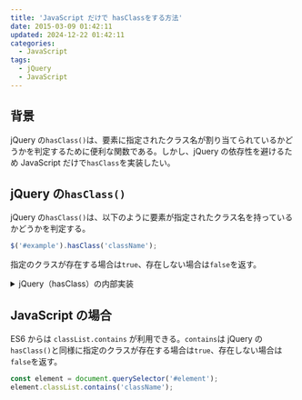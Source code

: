 ```yaml
---
title: 'JavaScript だけで hasClassをする方法'
date: 2015-03-09 01:42:11
updated: 2024-12-22 01:42:11
categories:
  - JavaScript
tags:
  - jQuery
  - JavaScript
---
```


## 背景

jQuery の`hasClass()`は、要素に指定されたクラス名が割り当てられているかどうかを判定するために便利な関数である。しかし、jQuery の依存性を避けるため JavaScript だけで`hasClass`を実装したい。

## jQuery の`hasClass()`

jQuery の`hasClass()`は、以下のように要素が指定されたクラス名を持っているかどうかを判定する。

```js
$('#example').hasClass('className');
```

指定のクラスが存在する場合は`true`、存在しない場合は`false`を返す。

<details>
<summary>jQuery（hasClass）の内部実装</summary>

内部実装は以下のような実装になっている。

```js
// https://github.com/jquery/jquery/blob/main/src/attributes/classes.js#L142
hasClass = function (className) {
  var className,
    elem,
    i = 0;

  className = ' ' + selector + ' ';
  while ((elem = this[i++])) {
    if (elem.nodeType === 1 && (' ' + stripAndCollapse(getClass(elem)) + ' ').indexOf(className) > -1) {
      return true;
    }
  }

  return false;
};

// https://github.com/jquery/jquery/blob/main/src/core/stripAndCollapse.js#L5
function stripAndCollapse(value) {
  var tokens = value.match(/[^\x20\t\r\n\f]+/g) || [];
  return tokens.join(' ');
}
```

</details>

## JavaScript の場合

ES6 からは `classList.contains` が利用できる。`contains`は jQuery の`hasClass()`と同様に指定のクラスが存在する場合は`true`、存在しない場合は`false`を返す。

```js
const element = document.querySelector('#element');
element.classList.contains('className');
```
